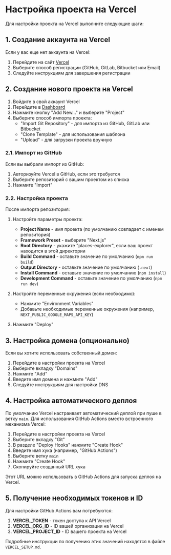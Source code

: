 # Настройка проекта на Vercel

Для настройки проекта на Vercel выполните следующие шаги:

## 1. Создание аккаунта на Vercel

Если у вас еще нет аккаунта на Vercel:

1. Перейдите на сайт [Vercel](https://vercel.com/signup)
2. Выберите способ регистрации (GitHub, GitLab, Bitbucket или Email)
3. Следуйте инструкциям для завершения регистрации

## 2. Создание нового проекта на Vercel

1. Войдите в свой аккаунт Vercel
2. Перейдите в [Dashboard](https://vercel.com/dashboard)
3. Нажмите кнопку "Add New..." и выберите "Project"
4. Выберите способ импорта проекта:
   - "Import Git Repository" - для импорта из GitHub, GitLab или Bitbucket
   - "Clone Template" - для использования шаблона
   - "Upload" - для загрузки проекта вручную

### 2.1. Импорт из GitHub

Если вы выбрали импорт из GitHub:

1. Авторизуйте Vercel в GitHub, если это требуется
2. Выберите репозиторий с вашим проектом из списка
3. Нажмите "Import"

### 2.2. Настройка проекта

После импорта репозитория:

1. Настройте параметры проекта:
   - **Project Name** - имя проекта (по умолчанию совпадает с именем репозитория)
   - **Framework Preset** - выберите "Next.js"
   - **Root Directory** - укажите "places-explorer", если ваш проект находится в этой директории
   - **Build Command** - оставьте значение по умолчанию (`npm run build`)
   - **Output Directory** - оставьте значение по умолчанию (`.next`)
   - **Install Command** - оставьте значение по умолчанию (`npm install`)
   - **Development Command** - оставьте значение по умолчанию (`npm run dev`)

2. Настройте переменные окружения (если необходимо):
   - Нажмите "Environment Variables"
   - Добавьте необходимые переменные окружения (например, `NEXT_PUBLIC_GOOGLE_MAPS_API_KEY`)

3. Нажмите "Deploy"

## 3. Настройка домена (опционально)

Если вы хотите использовать собственный домен:

1. Перейдите в настройки проекта на Vercel
2. Выберите вкладку "Domains"
3. Нажмите "Add"
4. Введите имя домена и нажмите "Add"
5. Следуйте инструкциям для настройки DNS

## 4. Настройка автоматического деплоя

По умолчанию Vercel настраивает автоматический деплой при пуше в ветку `main`. Для использования GitHub Actions вместо встроенного механизма Vercel:

1. Перейдите в настройки проекта на Vercel
2. Выберите вкладку "Git"
3. В разделе "Deploy Hooks" нажмите "Create Hook"
4. Введите имя хука (например, "GitHub Actions")
5. Выберите ветку `main`
6. Нажмите "Create Hook"
7. Скопируйте созданный URL хука

Этот URL можно использовать в GitHub Actions для запуска деплоя на Vercel.

## 5. Получение необходимых токенов и ID

Для настройки GitHub Actions вам потребуются:

1. **VERCEL_TOKEN** - токен доступа к API Vercel
2. **VERCEL_ORG_ID** - ID вашей организации на Vercel
3. **VERCEL_PROJECT_ID** - ID вашего проекта на Vercel

Подробные инструкции по получению этих значений находятся в файле `VERCEL_SETUP.md`. 